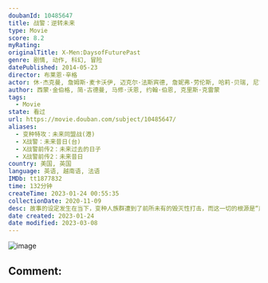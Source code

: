 ```yaml
---
doubanId: 10485647
title: 战警：逆转未来
type: Movie
score: 8.2
myRating: 
originalTitle: X-Men:DaysofFuturePast
genre: 剧情, 动作, 科幻, 冒险
datePublished: 2014-05-23
director: 布莱恩·辛格
actor: 休·杰克曼, 詹姆斯·麦卡沃伊, 迈克尔·法斯宾德, 詹妮弗·劳伦斯, 哈莉·贝瑞, 尼古拉斯·霍尔特, 埃文·彼得斯, 伊恩·麦克莱恩, 帕特里克·斯图尔特, 艾利奥特·佩吉, 安娜·帕奎因, 彼特·丁拉基, 肖恩·阿什莫, 卢卡斯·提尔, 丹尼尔·库德摩尔, 波波·斯图尔特, 奥玛·希, 范冰冰, 阿丹·坎托, 乔什·赫尔曼, 米辛加·姆温加, 格雷格·洛, 凯尔希·格兰莫, 布莱恩·考克斯, 朱利安·凯西, 劳伦斯·布莱切, 杰森·德里恩, 卡琳·瓦纳斯, 尼尔·纳皮尔, 罗伯特·蒙卡尔姆, 布莱恩·何, 米娅·谢尔顿, 布里安娜·伯恩, 周帅, 莫·尤迪, 凯尔·盖特豪斯, 泽拉·莱弗曼, undefined, 卡德罗莎·奥娜·卡罗尔, undefined, 格里戈里·格拉季, undefined, 迈克尔·勒纳, 安德里亚斯·艾波吉斯, 麦克·多普德, 马克·卡马乔, 摩根·莉莉, undefined, undefined, 伊万·乔尼凯特, 詹姆斯·麦斯登, 法米克·詹森, 贾·史密斯, undefined, 罗伯特·克鲁克斯, 霍·乐
author: 西蒙·金伯格, 简·古德曼, 马修·沃恩, 约翰·伯恩, 克里斯·克雷蒙
tags:
  - Movie
state: 看过
url: https://movie.douban.com/subject/10485647/
aliases:
  - 变种特攻：未来同盟战(港)
  - X战警：未来昔日(台)
  - X战警前传2：未来过去的日子
  - X战警前传2：未来昔日
country: 美国, 英国
language: 英语, 越南语, 法语
IMDb: tt1877832
time: 132分钟
createTime: 2023-01-24 00:55:35
collectionDate: 2020-11-09
desc: 故事的设定发生在当下，变种人族群遭到了前所未有的毁灭性打击，而这一切的根源是“魔形女”瑞文（詹妮弗·劳伦斯JenniferLawrence饰）在1973年刺杀了玻利瓦尔·特拉斯克（彼特·丁拉基...
date created: 2023-01-24
date modified: 2023-03-08
---
```


![image](p2181156848.jpg)

Comment:
---
